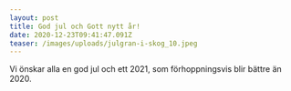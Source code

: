 ```yaml
---
layout: post
title: God jul och Gott nytt år!
date: 2020-12-23T09:41:47.091Z
teaser: /images/uploads/julgran-i-skog_10.jpeg
---
```

Vi önskar alla en god jul och ett 2021, som förhoppningsvis blir bättre än 2020.